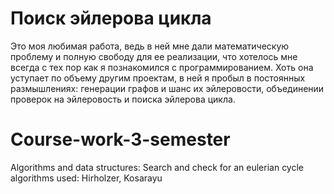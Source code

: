 # Поиск эйлерова цикла
Это моя любимая работа, ведь в ней мне дали математическую проблему и полную свободу для ее реализации, что хотелось мне всегда с тех пор как я познакомился с программированием. Хоть она уступает по объему другим проектам, в ней я пробыл в постоянных размышлениях: генерации графов и шанс их эйлеровости, объединении проверок на эйлеровость и поиска эйлерова цикла.
# Course-work-3-semester
Algorithms and data structures: Search and check for an eulerian cycle  
algorithms used: Hirholzer, Kosarayu
